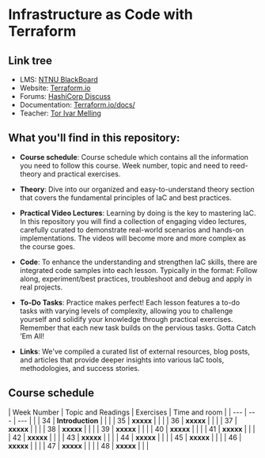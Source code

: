 # Infrastructure as Code with Terraform

## Link tree
- LMS: [NTNU BlackBoard](https://ntnu.blackboard.com)
- Website: [Terraform.io](https://www.terraform.io)
- Forums: [HashiCorp Discuss](https://discuss.hashicorp.com/c/terraform-core)
- Documentation: [Terraform.io/docs/](https://www.terraform.io/docs/)
- Teacher: [Tor Ivar Melling](mailto:tor.i.melling@ntnu.no)

## What you'll find in this repository:

- **Course schedule**: Course schedule which contains all the information you need to follow this course. Week number, topic and need to reed-theory and practical exercises.

- **Theory**: Dive into our organized and easy-to-understand theory section that covers the fundamental principles of IaC and best practices.

- **Practical Video Lectures**: Learning by doing is the key to mastering IaC. In this repository you will find a collection of engaging video lectures, carefully curated to demonstrate real-world scenarios and hands-on implementations. The videos will become more and more complex as the course goes. 

- **Code**: To enhance the understanding and strengthen IaC skills, there are  integrated code samples into each lesson. Typically in the format: Follow along, experiment/best practices, troubleshoot and debug and apply in real projects.

- **To-Do Tasks**: Practice makes perfect! Each lesson features a to-do tasks with varying levels of complexity, allowing you to challenge yourself and solidify your knowledge through practical exercises. Remember that each new task builds on the pervious tasks. Gotta Catch ’Em All!

- **Links**: We've compiled a curated list of external resources, blog posts, and articles that provide deeper insights into various IaC tools, methodologies, and success stories.

## Course schedule

| Week Number |  Topic and Readings | Exercises | Time and room |
| ---  | ---                 | ---                 |  |
| 34 | **Introduction**  |  |  |
| 35 | **xxxxx**  |  |  |
| 36 | **xxxxx**  |  |  |
| 37 | **xxxxx**  |  |  |
| 38 | **xxxxx**  |  |  |
| 39 | **xxxxx**  |  |  |
| 40 | **xxxxx**  |  |  |
| 41 | **xxxxx**  |  |  |
| 42 | **xxxxx**  |  |  |
| 43 | **xxxxx**  |  |  |
| 44 | **xxxxx**  |  |  |
| 45 | **xxxxx**  |  |  |
| 46 | **xxxxx**  |  |  |
| 47 | **xxxxx**  |  |  |
| 48 | **xxxxx**  |  |  |